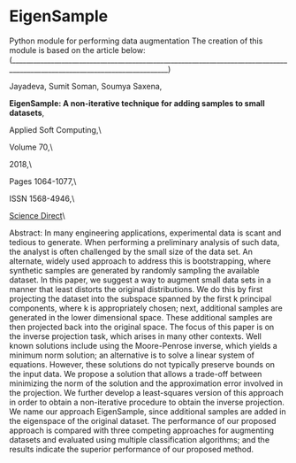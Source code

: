 # EigenSample
Python module for performing data augmentation
The creation of this module is based on the article below:
(___________________________________________________________________________________________________________________________) 

Jayadeva, Sumit Soman, Soumya Saxena,

****EigenSample: A non-iterative technique for adding samples to small datasets****,

Applied Soft Computing,\

Volume 70,\

2018,\

Pages 1064-1077,\

ISSN 1568-4946,\

[Science Direct](http://www.sciencedirect.com/science/article/pii/S1568494617304994)\

Abstract: In many engineering applications, experimental data is scant and tedious to generate. When performing a preliminary analysis of such data, the analyst is often challenged by the small size of the data set. An alternate, widely used approach to address this is bootstrapping, where synthetic samples are generated by randomly sampling the available dataset. In this paper, we suggest a way to augment small data sets in a manner that least distorts the original distributions. We do this by first projecting the dataset into the subspace spanned by the first k principal components, where k is appropriately chosen; next, additional samples are generated in the lower dimensional space. These additional samples are then projected back into the original space. The focus of this paper is on the inverse projection task, which arises in many other contexts. Well known solutions include using the Moore-Penrose inverse, which yields a minimum norm solution; an alternative is to solve a linear system of equations. However, these solutions do not typically preserve bounds on the input data. We propose a solution that allows a trade-off between minimizing the norm of the solution and the approximation error involved in the projection. We further develop a least-squares version of this approach in order to obtain a non-iterative procedure to obtain the inverse projection. We name our approach EigenSample, since additional samples are added in the eigenspace of the original dataset. The performance of our proposed approach is compared with three competing approaches for augmenting datasets and evaluated using multiple classification algorithms; and the results indicate the superior performance of our proposed method.
